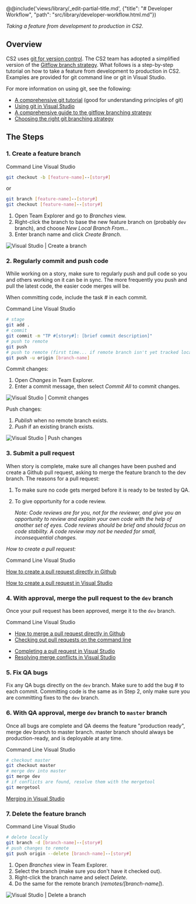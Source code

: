 @@include('views/library/_edit-partial-title.md', {"title": "# Developer Workflow", "path": "src/library/developer-workflow.html.md"})

_Taking a feature from development to production in CS2._

## Overview

CS2 uses [git for version control](https://www.atlassian.com/git/tutorials/what-is-version-control/). The CS2 team has adopted a simplified version of the [Gitflow branch strategy](https://www.atlassian.com/git/tutorials/comparing-workflows/gitflow-workflow/). What follows is a step-by-step tutorial on how to take a feature from development to production in CS2. Examples are provided for git command line or git in Visual Studio.

For more information on using git, see the following:

- [A comprehensive git tutorial](https://www.atlassian.com/git/tutorials/what-is-version-control/) (good for understanding principles of git)
- [Using git in Visual Studio](https://www.visualstudio.com/en-us/docs/git/tutorial/gitworkflow)
- [A comprehensive guide to the gitflow branching strategy](http://nvie.com/posts/a-successful-git-branching-model/)
- [Choosing the right git branching strategy](http://www.creativebloq.com/web-design/choose-right-git-branching-strategy-121518344)

## The Steps

### 1. **Create a feature branch**

<div class="ds-example__header">
    <a class="ds-button" data-ng-click="activeTool.branch = 'CLI'" data-ng-class="{'ds-button--active': activeTool.branch === 'CLI'}">Command Line</a>
    <a class="ds-button" data-ng-click="activeTool.branch = 'VS'" data-ng-class="{'ds-button--active': activeTool.branch === 'VS'}">Visual Studio</a>
</div>
<div class="ds-example" data-ng-init="activeTool = {}; activeTool.branch = 'CLI'">

<div data-ng-if="activeTool.branch === 'CLI'">

```bash
git checkout -b [feature-name]--[story#]
```

or

```bash
git branch [feature-name]--[story#]
git checkout [feature-name]--[story#]
```

</div>

<div ng-if="activeTool.branch === 'VS'">

1. Open Team Explorer and go to _Branches_ view.
2. Right-click the branch to base the new feature branch on (probably `dev` branch), and choose _New Local Branch From..._
3. Enter branch name and click _Create Branch_.

![Visual Studio | Create a branch](https://www.visualstudio.com/en-us/docs/git/tutorial/_img/vsbranch.gif)

</div>
</div>

### 2. **Regularly commit and push code**

While working on a story, make sure to regularly push and pull code so you and others working on it can be in sync. The more frequently you push and pull the latest code, the easier code merges will be.

When committing code, include the task # in each commit.

<div class="ds-example__header">
    <a class="ds-button" data-ng-click="activeTool.push = 'CLI'" data-ng-class="{'ds-button--active': activeTool.push === 'CLI'}">Command Line</a>
    <a class="ds-button" data-ng-click="activeTool.push = 'VS'" data-ng-class="{'ds-button--active': activeTool.push === 'VS'}">Visual Studio</a>
</div>
<div class="ds-example" data-ng-init="activeTool.push = 'CLI'">

<div data-ng-if="activeTool.push === 'CLI'">

```bash
# stage
git add .
# commit
git commit -m "TP #[story#]: [brief commit description]"
# push to remote
git push
# push to remote (first time... if remote branch isn't yet tracked locally)
git push -u origin [branch-name]
```

</div>

<div data-ng-if="activeTool.push === 'VS'">

Commit changes:

1. Open _Changes_ in Team Explorer.
2. Enter a commit message, then select _Commit All_ to commit changes.

![Visual Studio | Commit changes](https://www.visualstudio.com/en-us/docs/git/tutorial/_img/vscommitall.gif)

Push changes:

1. _Publish_ when no remote branch exists.
2. _Push_ if an existing branch exists.

![Visual Studio | Push changes](https://www.visualstudio.com/en-us/docs/git/tutorial/_img/vspush.gif)

</div>
</div>

### 3. **Submit a pull request**

When story is complete, make sure all changes have been pushed and create a Github pull request, asking to merge the feature branch to the dev branch. The reasons for a pull request:

1. To make sure no code gets merged before it is ready to be tested by QA.
2. To give opportunity for a code review.

    _Note: Code reviews are for you, not for the reviewer, and give you an opportunity to review and explain your own code with the help of another set of eyes. Code reviews should be brief and should focus on code stability. A code review may not be needed for small, inconsequential changes._

_How to create a pull request:_

<div class="ds-example__header">
    <a class="ds-button" data-ng-click="activeTool.pullRequest = 'CLI'" data-ng-class="{'ds-button--active': activeTool.pullRequest === 'CLI'}">Command Line</a>
    <a class="ds-button" data-ng-click="activeTool.pullRequest = 'VS'" data-ng-class="{'ds-button--active': activeTool.pullRequest === 'VS'}">Visual Studio</a>
</div>
<div class="ds-example" data-ng-init="activeTool.pullRequest = 'CLI'">

<div data-ng-if="activeTool.pullRequest === 'CLI'">

[How to create a pull request directly in Github](https://help.github.com/articles/creating-a-pull-request/)

</div>

<div data-ng-if="activeTool.pullRequest === 'VS'">

[How to create a pull request in Visual Studio](https://www.visualstudio.com/en-us/docs/git/tutorial/pullrequest)

</div>
</div>

### 4. **With approval, merge the pull request to the `dev` branch**

Once your pull request has been approved, merge it to the `dev` branch.

<div class="ds-example__header">
    <a class="ds-button" data-ng-click="activeTool.merge = 'CLI'" data-ng-class="{'ds-button--active': activeTool.merge === 'CLI'}">Command Line</a>
    <a class="ds-button" data-ng-click="activeTool.merge = 'VS'" data-ng-class="{'ds-button--active': activeTool.merge === 'VS'}">Visual Studio</a>
</div>
<div class="ds-example" data-ng-init="activeTool.merge = 'CLI'">

<div data-ng-if="activeTool.merge === 'CLI'">

- [How to merge a pull request directly in Github](https://help.github.com/articles/merging-a-pull-request/)
- [Checking out pull requests on the command line](https://help.github.com/articles/checking-out-pull-requests-locally/)

</div>

<div data-ng-if="activeTool.merge === 'VS'">

- [Completing a pull request in Visual Studio](https://www.visualstudio.com/en-us/docs/git/tutorial/pullrequest#completing-a-pull-request)
- [Resolving merge conflicts in Visual Studio](https://www.visualstudio.com/en-us/docs/git/tutorial/merging)

</div>
</div>

### 5. **Fix QA bugs**

Fix any QA bugs directly on the `dev` branch. Make sure to add the bug # to each commit. Committing code is the same as in Step 2, only make sure you are committing fixes to the `dev` branch.

### 6. **With QA approval, merge `dev` branch to `master` branch**

Once all bugs are complete and QA deems the feature "production ready", merge dev branch to master branch. master branch should always be production-ready, and is deployable at any time.

<div class="ds-example__header">
    <a class="ds-button" data-ng-click="activeTool.master = 'CLI'" data-ng-class="{'ds-button--active': activeTool.master === 'CLI'}">Command Line</a>
    <a class="ds-button" data-ng-click="activeTool.master = 'VS'" data-ng-class="{'ds-button--active': activeTool.master === 'VS'}">Visual Studio</a>
</div>
<div class="ds-example" data-ng-init="activeTool.master = 'CLI'">

<div data-ng-if="activeTool.master === 'CLI'">

```bash
# checkout master
git checkout master
# merge dev into master
git merge dev
# if conflicts are found, resolve them with the mergetool
git mergetool
```

</div>

<div data-ng-if="activeTool.master === 'VS'">

[Merging in Visual Studio](https://www.visualstudio.com/en-us/docs/git/tutorial/merging)

</div>
</div>

### 7. **Delete the feature branch**

<div class="ds-example__header">
    <a class="ds-button" data-ng-click="activeTool.delete = 'CLI'" data-ng-class="{'ds-button--active': activeTool.delete === 'CLI'}">Command Line</a>
    <a class="ds-button" data-ng-click="activeTool.delete = 'VS'" data-ng-class="{'ds-button--active': activeTool.delete === 'VS'}">Visual Studio</a>
</div>
<div class="ds-example" data-ng-init="activeTool.delete = 'CLI'">

<div data-ng-if="activeTool.delete === 'CLI'">

```bash
# delete locally
git branch -d [branch-name]--[story#]
# push changes to remote
git push origin --delete [branch-name]--[story#]
```

</div>

<div data-ng-if="activeTool.delete === 'VS'">

1. Open _Branches_ view in Team Explorer.
2. Select the branch (make sure you don't have it checked out).
3. Right-click the branch name and select _Delete_.
4. Do the same for the remote branch (_remotes/[branch-name]_).

![Visual Studio | Delete a branch](https://www.visualstudio.com/en-us/docs/git/tutorial/_img/vsbranchdelete.gif)

</div>
</div>